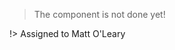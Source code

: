 > The component is not done yet!

!> Assigned to Matt O'Leary

<!-- ## Default

## React Router Breadcrumb Link -->